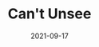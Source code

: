 ---
title: "Can't Unsee"
link: https://cantunsee.space
description: A game where you need to pick the design that is most correct. Test your attention to details!
tags: [games]
date: 2021-09-17
---